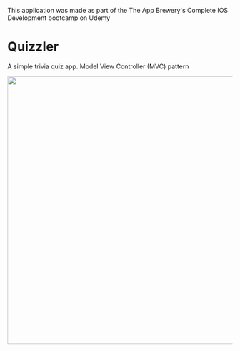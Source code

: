 This application was made as part of the The App Brewery's Complete IOS Development bootcamp on Udemy

#  Quizzler

A simple trivia quiz app. Model View Controller (MVC) pattern

<p align="center">
  <img src = Quizzler-iOS13/QuizzlerDemo.gif height="600">
</p>
